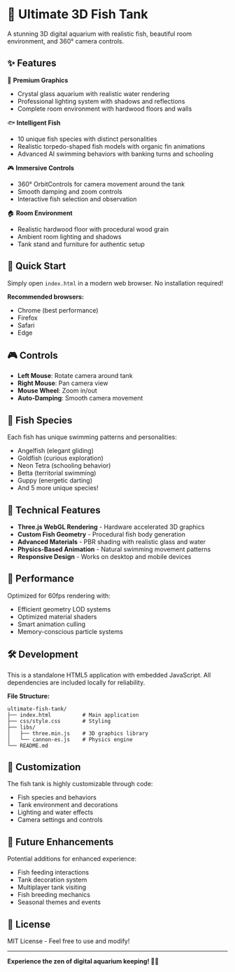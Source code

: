 # 🐠 Ultimate 3D Fish Tank

A stunning 3D digital aquarium with realistic fish, beautiful room environment, and 360° camera controls.

## ✨ Features

🎨 **Premium Graphics**
- Crystal glass aquarium with realistic water rendering
- Professional lighting system with shadows and reflections
- Complete room environment with hardwood floors and walls

🐟 **Intelligent Fish**
- 10 unique fish species with distinct personalities
- Realistic torpedo-shaped fish models with organic fin animations
- Advanced AI swimming behaviors with banking turns and schooling

🎮 **Immersive Controls**
- 360° OrbitControls for camera movement around the tank
- Smooth damping and zoom controls
- Interactive fish selection and observation

🏠 **Room Environment**
- Realistic hardwood floor with procedural wood grain
- Ambient room lighting and shadows
- Tank stand and furniture for authentic setup

## 🚀 Quick Start

Simply open `index.html` in a modern web browser. No installation required!

**Recommended browsers:**
- Chrome (best performance)
- Firefox
- Safari
- Edge

## 🎮 Controls

- **Left Mouse**: Rotate camera around tank
- **Right Mouse**: Pan camera view  
- **Mouse Wheel**: Zoom in/out
- **Auto-Damping**: Smooth camera movement

## 🐠 Fish Species

Each fish has unique swimming patterns and personalities:
- Angelfish (elegant gliding)
- Goldfish (curious exploration) 
- Neon Tetra (schooling behavior)
- Betta (territorial swimming)
- Guppy (energetic darting)
- And 5 more unique species!

## 🔧 Technical Features

- **Three.js WebGL Rendering** - Hardware accelerated 3D graphics
- **Custom Fish Geometry** - Procedural fish body generation
- **Advanced Materials** - PBR shading with realistic glass and water
- **Physics-Based Animation** - Natural swimming movement patterns
- **Responsive Design** - Works on desktop and mobile devices

## 🎯 Performance

Optimized for 60fps rendering with:
- Efficient geometry LOD systems
- Optimized material shaders
- Smart animation culling
- Memory-conscious particle systems

## 🛠️ Development

This is a standalone HTML5 application with embedded JavaScript. All dependencies are included locally for reliability.

**File Structure:**
```
ultimate-fish-tank/
├── index.html          # Main application
├── css/style.css       # Styling
├── libs/
│   ├── three.min.js    # 3D graphics library
│   └── cannon-es.js    # Physics engine
└── README.md
```

## 🎨 Customization

The fish tank is highly customizable through code:
- Fish species and behaviors
- Tank environment and decorations  
- Lighting and water effects
- Camera settings and controls

## 🌟 Future Enhancements

Potential additions for enhanced experience:
- Fish feeding interactions
- Tank decoration system
- Multiplayer tank visiting
- Fish breeding mechanics
- Seasonal themes and events

## 📄 License

MIT License - Feel free to use and modify!

---

**Experience the zen of digital aquarium keeping! 🐠✨**